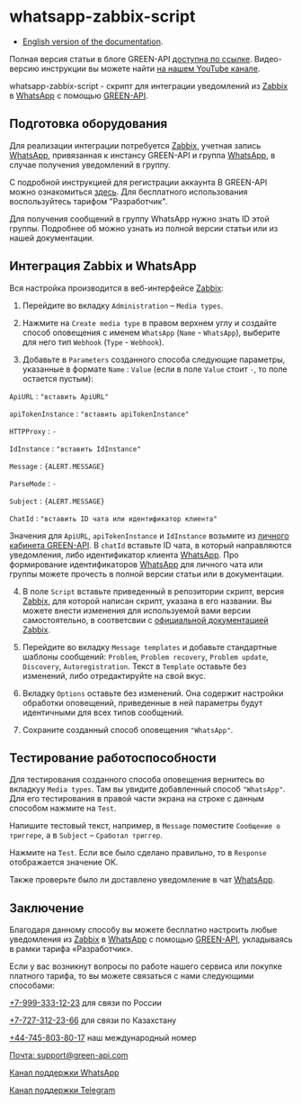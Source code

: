 # whatsapp-zabbix-script

- [English version of the documentation](https://github.com/green-api/whatsapp-zabbix-script/blob/master/README.md).

Полная версия статьи в блоге GREEN-API [доступна по ссылке](https://green-api.com/en/blog/2024/zabbix_notifications_in_whatsapp_for_free/). Видео-версию инструкции вы можете найти [на нашем YouTube канале](https://www.youtube.com/@green-api).

whatsapp-zabbix-script - скрипт для интеграции уведомлений из [Zabbix](https://www.zabbix.com/) в [WhatsApp](https://www.whatsapp.com) с помощью [GREEN-API](https://green-api.com/).

## Подготовка оборудования

Для реализации интеграции потребуется [Zabbix](https://www.zabbix.com/), учетная запись [WhatsApp](https://www.whatsapp.com), привязанная к инстансу GREEN-API и группа [WhatsApp](https://www.whatsapp.com), в случае получения уведомлений в группу.

С подробной инструкцией для регистрации аккаунта В GREEN-API можно ознакомиться [здесь](https://green-api.com/docs/before-start/). Для бесплатного использования воспользуйтесь тарифом "Разработчик".

Для получения сообщений в группу WhatsApp нужно знать ID этой группы. Подробнее об можно узнать из полной версии статьи или из нашей документации.

## Интеграция Zabbix и WhatsApp

Вся настройка производится в веб-интерфейсе [Zabbix](https://www.zabbix.com/):

1. Перейдите во вкладку `Administration` – `Media types`.

2. Нажмите на `Create media type` в правом верхнем углу и создайте способ оповещения с именем `WhatsApp` (`Name` - `WhatsApp`), выберите для него тип `Webhook` (`Type` - `Webhook`). 

3. Добавьте в `Parameters` созданного способа следующие параметры, указанные в формате `Name` : `Value` (если в поле `Value` стоит `-`, то поле остается пустым):

`ApiURL` : `"вставить ApiURL"`

`apiTokenInstance` : `"вставить apiTokenInstance"`

`HTTPProxy` : `-`

`IdInstance` : `"вставить IdInstance"`

`Message` : `{ALERT.MESSAGE}`

`ParseMode` : `-`

`Subject` : `{ALERT.MESSAGE}`

`ChatId` : `"вставить ID чата или идентификатор клиента"`

Значения для `ApiURL`, `apiTokenInstance` и `IdInstance` возьмите из [личного кабинета GREEN-API](https://console.green-api.com/). В `chatId` вставьте ID чата, в который направляются уведомления, либо идентификатор клиента [WhatsApp](https://www.whatsapp.com). Про формирование идентификаторов [WhatsApp](https://www.whatsapp.com) для личного чата или группы можете прочесть в полной версии статьи или в документации.

4. В поле `Script` вставьте приведенный в репозитории скрипт, версия [Zabbix](https://www.zabbix.com/), для которой написан скрипт, указана в его названии. Вы можете внести изменения для используемой вами версии самостоятельно, в соответсвии с [официальной документацией Zabbix](https://www.zabbix.com/documentation/5.0/en/manual/config/items/preprocessing/javascript/javascript_objects).

5. Перейдите во вкладку `Message templates` и добавьте стандартные шаблоны сообщений: `Problem`, `Problem recovery`, `Problem update`, `Discovery`, `Autoregistration`. Текст в `Template` оставьте без изменений, либо отредактируйте на свой вкус.

6. Вкладку `Options` оставьте без изменений. Она содержит настройки обработки оповещений, приведенные в ней параметры будут идентичными для всех типов сообщений.

7. Сохраните созданный способ оповещения `"WhatsApp"`.

## Тестирование работоспособности

Для тестирования созданного способа оповещения вернитесь во вкладкуу `Media types`. Там вы увидите добавленный способ `"WhatsApp"`. Для его тестирования в правой части экрана на строке с данным способом нажмите на `Test`.

Напишите тестовый текст, например, в `Message` поместите `Сообщение о триггере`, а в `Subject` – `Сработал триггер`.

Нажмите на `Test`. Если все было сделано правильно, то в `Response` отображается значение ОК.

Также проверьте было ли доставлено уведомление в чат [WhatsApp](https://www.whatsapp.com).

## Заключение

Благодаря данному способу вы можете бесплатно настроить любые уведомления из [Zabbix](https://www.zabbix.com/) в [WhatsApp](https://www.whatsapp.com) с помощью [GREEN-API](https://green-api.com/), укладываясь в рамки тарифа «Разработчик».

Если у вас возникнут вопросы по работе нашего сервиса или покупке платного тарифа, то вы можете связаться с нами следующими способами: 

[+7-999-333-12-23](tel:+79993331223) для связи по России

[+7-727-312-23-66](tel:+77273122366) для связи по Казахстану
 
[+44-745-803-80-17](tel:+447458038017) наш международный номер

[Почта: support@green-api.com](mailto:support@green-api.com)

[Канал поддержки WhatsApp](https://wa.me/79993331223)

[Канал поддержки Telegram](https://t.me/greenapi_support_ru_bot)
